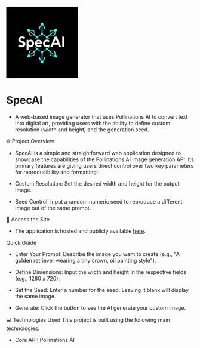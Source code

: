 ![alt text](https://raw.githubusercontent.com/spectre365/specai/refs/heads/main/android-chrome-192x192.png "SpecAI logo")

# SpecAI
- A web-based image generator that uses Pollinations AI to convert text into digital art, providing users with the ability to define custom resolution (width and height) and the generation seed.

🌐 Project Overview
- SpecAI is a simple and straightforward web application designed to showcase the capabilities of the Pollinations AI image generation API. Its primary features are giving users direct control over two key parameters for reproducibility and formatting:

- Custom Resolution: Set the desired width and height for the output image.

- Seed Control: Input a random numeric seed to reproduce a different image out of the same prompt.

🚀 Access the Site
- The application is hosted and publicly available [here](https://specai.pages.dev/).

Quick Guide
- Enter Your Prompt: Describe the image you want to create (e.g., "A golden retriever wearing a tiny crown, oil painting style").

- Define Dimensions: Input the width and height in the respective fields (e.g., 1280 x 720).

- Set the Seed: Enter a number for the seed. Leaving it blank will display the same image.

- Generate: Click the button to see the AI generate your custom image.

💻 Technologies Used
This project is built using the following main technologies:

- Core API: Pollinations AI
